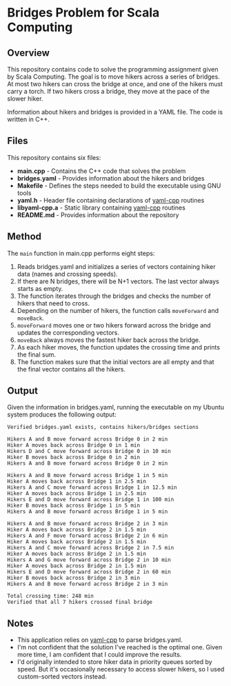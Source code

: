 # Bridges Problem for Scala Computing

## Overview

This repository contains code to solve the programming assignment given by Scala Computing. The goal is to move hikers across a series of bridges. At most two hikers can cross the bridge at once, and one of the hikers must carry a torch. If two hikers cross a bridge, they move at the pace of the slower hiker.

Information about hikers and bridges is provided in a YAML file. The code is written in C++.

## Files

This repository contains six files:
- **main.cpp** - Contains the C++ code that solves the problem
- **bridges.yaml** - Provides information about the hikers and bridges
- **Makefile** - Defines the steps needed to build the executable using GNU tools
- **yaml.h** - Header file containing declarations of [yaml-cpp](https://github.com/jbeder/yaml-cpp) routines
- **libyaml-cpp.a** - Static library containing [yaml-cpp](https://github.com/jbeder/yaml-cpp) routines
- **README.md** - Provides information about the repository

## Method

The `main` function in main.cpp performs eight steps:
1. Reads bridges.yaml and initializes a series of vectors containing hiker data (names and crossing speeds).
2. If there are N bridges, there will be N+1 vectors. The last vector always starts as empty.
3. The function iterates through the bridges and checks the number of hikers that need to cross.
4. Depending on the number of hikers, the function calls `moveForward` and `moveBack`.
5. `moveForward` moves one or two hikers forward across the bridge and updates the corresponding vectors.
6. `moveBack` always moves the fastest hiker back across the bridge.
7. As each hiker moves, the function updates the crossing time and prints the final sum.
8. The function makes sure that the initial vectors are all empty and that the final vector contains all the hikers.

## Output

Given the information in bridges.yaml, running the executable on my Ubuntu system produces the following output:

    Verified bridges.yaml exists, contains hikers/bridges sections

    Hikers A and B move forward across Bridge 0 in 2 min
    Hiker A moves back across Bridge 0 in 1 min
    Hikers D and C move forward across Bridge 0 in 10 min
    Hiker B moves back across Bridge 0 in 2 min
    Hikers A and B move forward across Bridge 0 in 2 min

    Hikers A and B move forward across Bridge 1 in 5 min
    Hiker A moves back across Bridge 1 in 2.5 min
    Hikers A and C move forward across Bridge 1 in 12.5 min
    Hiker A moves back across Bridge 1 in 2.5 min
    Hikers E and D move forward across Bridge 1 in 100 min
    Hiker B moves back across Bridge 1 in 5 min
    Hikers A and B move forward across Bridge 1 in 5 min

    Hikers A and B move forward across Bridge 2 in 3 min
    Hiker A moves back across Bridge 2 in 1.5 min
    Hikers A and F move forward across Bridge 2 in 6 min
    Hiker A moves back across Bridge 2 in 1.5 min
    Hikers A and C move forward across Bridge 2 in 7.5 min
    Hiker A moves back across Bridge 2 in 1.5 min
    Hikers A and G move forward across Bridge 2 in 10 min
    Hiker A moves back across Bridge 2 in 1.5 min
    Hikers E and D move forward across Bridge 2 in 60 min
    Hiker B moves back across Bridge 2 in 3 min
    Hikers A and B move forward across Bridge 2 in 3 min

    Total crossing time: 248 min
    Verified that all 7 hikers crossed final bridge
    
## Notes

- This application relies on [yaml-cpp](https://github.com/jbeder/yaml-cpp) to parse bridges.yaml.
- I'm not confident that the solution I've reached is the optimal one. Given more time, I am confident that I could improve the results.
- I'd originally intended to store hiker data in priority queues sorted by speed. But it's occasionally necessary to access slower hikers, so I used custom-sorted vectors instead.

